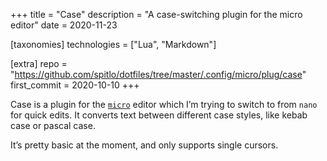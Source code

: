 +++
title = "Case"
description = "A case-switching plugin for the micro editor"
date = 2020-11-23

[taxonomies]
technologies = ["Lua", "Markdown"]

[extra]
repo = "https://github.com/spitlo/dotfiles/tree/master/.config/micro/plug/case"
first_commit = 2020-10-10
+++

Case is a plugin for the [`micro`](https://micro-editor.github.io/) editor which I’m trying to switch to from `nano` for quick edits. It converts text between different case styles, like kebab case or pascal case.

It’s pretty basic at the moment, and only supports single cursors.
